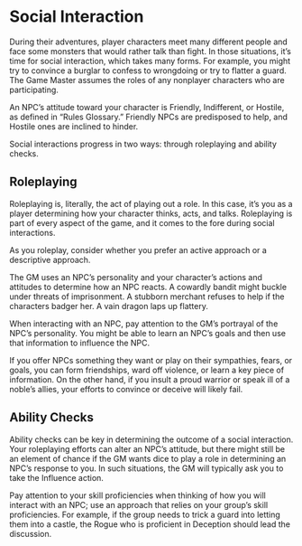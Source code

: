 <!-- Source: docs/SRD_CC_v5.2.1.pdf p.10–11 (Social Interaction, Roleplaying, Ability Checks) -->

# Social Interaction

During their adventures, player characters meet many different people and face some monsters that would rather talk than fight. In those situations, it’s time for social interaction, which takes many forms. For example, you might try to convince a burglar to confess to wrongdoing or try to flatter a guard. The Game Master assumes the roles of any nonplayer characters who are participating.

An NPC’s attitude toward your character is Friendly, Indifferent, or Hostile, as defined in “Rules Glossary.” Friendly NPCs are predisposed to help, and Hostile ones are inclined to hinder.

Social interactions progress in two ways: through roleplaying and ability checks.

## Roleplaying

Roleplaying is, literally, the act of playing out a role. In this case, it’s you as a player determining how your character thinks, acts, and talks. Roleplaying is part of every aspect of the game, and it comes to the fore during social interactions.

As you roleplay, consider whether you prefer an active approach or a descriptive approach.

The GM uses an NPC’s personality and your character’s actions and attitudes to determine how an NPC reacts. A cowardly bandit might buckle under threats of imprisonment. A stubborn merchant refuses to help if the characters badger her. A vain dragon laps up flattery.

When interacting with an NPC, pay attention to the GM’s portrayal of the NPC’s personality. You might be able to learn an NPC’s goals and then use that information to influence the NPC.

If you offer NPCs something they want or play on their sympathies, fears, or goals, you can form friendships, ward off violence, or learn a key piece of information. On the other hand, if you insult a proud warrior or speak ill of a noble’s allies, your efforts to convince or deceive will likely fail.

## Ability Checks

Ability checks can be key in determining the outcome of a social interaction. Your roleplaying efforts can alter an NPC’s attitude, but there might still be an element of chance if the GM wants dice to play a role in determining an NPC’s response to you. In such situations, the GM will typically ask you to take the Influence action.

Pay attention to your skill proficiencies when thinking of how you will interact with an NPC; use an approach that relies on your group’s skill proficiencies. For example, if the group needs to trick a guard into letting them into a castle, the Rogue who is proficient in Deception should lead the discussion.

